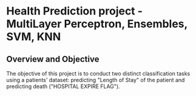 # Health Prediction project - MultiLayer Perceptron, Ensembles, SVM, KNN

## Overview and Objective

The objective of this project is to conduct two distinct classification tasks using a patients' dataset: predicting "Length of Stay" of the patient and predicting death ("HOSPITAL EXPIRE FLAG").
